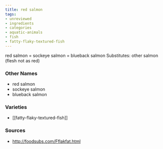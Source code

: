 ```yaml
---
title: red salmon
tags:
- unreviewed
- ingredients
- categories
- aquatic-animals
- fish
- fatty-flaky-textured-fish
---
```

red salmon = sockeye salmon = blueback salmon Substitutes: other salmon (flesh not as red)

### Other Names

* red salmon
* sockeye salmon
* blueback salmon

### Varieties

* [[fatty-flaky-textured-fish]]

### Sources
* http://foodsubs.com/Fflakfat.html
